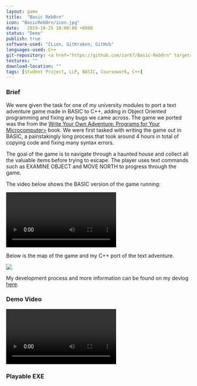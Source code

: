 ```yaml
---
layout: game
title:  "Basic Reb0rn"
icon: "BasicReb0rn/icon.jpg"
date:   2019-10-25 10:00:00 +0000
status: "Demo"
publish: true
software-used: "CLion, GitKraken, GitHub"
languages-used: C++
git-repository: <a href="https://github.com/zar67/Basic-Reb0rn" target="_blank">GitHub</a>
textures: ""
download-location: ""
tags: [Student Project, LLP, BASIC, Coursework, C++]
---
```


<h3>Brief</h3>

We were given the task for one of my university modules to port a text adventure game made in BASIC to C++, adding in Object Oriented programming and fixing any bugs we came across. The game we ported was the from the <a href="https://www.amazon.co.uk/Write-Your-Own-Adventure-Microcomputer/dp/0686878329" target="_blank">Write Your Own Adventure: Programs for Your Microcomputer></a> book. We were first tasked with writing the game out in BASIC, a painstakingly long process that took around 4 hours in total of copying code and fixing many syntax errors.

The goal of the game is to navigate through a haunted house and collect all the valuable items before trying to escape. The player uses text commands such as EXAMINE OBJECT and MOVE NORTH to progress through the game.

The video below shows the BASIC version of the game running:

<video controls>
  <source src="{{ site.baseurl }}/assets/BasicReb0rn/basic-gameplay.mp4" type="video/mp4">
</video>

Below is the map of the game and my C++ port of the text adventure.

<img src="{{ site.baseurl }}/assets/BasicReb0rn/house-map.jpg"/>

My development process and more information can be found on my devlog <a href="https://zar67.github.io/Portfolio/blog.html#Basic%20Reb0rn%20Devlog">here</a>.

<h3>Demo Video</h3>
<video controls>
  <source src="{{ site.baseurl }}/assets/BasicReb0rn/cpp-port-gameplay.mp4" type="video/mp4">
</video>

<br>
<h3>Playable EXE</h3>
<a class="page-link" target="_blank" href="{{site.baseurl}}/assets/BasicReb0rn/BasicReb0rn.zip"><i class="fas fa-file-archive fa-3x nav-image"></i></a>